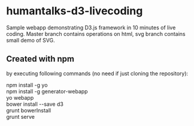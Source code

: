 humantalks-d3-livecoding
========================

Sample webapp demonstrating D3.js framework in 10 minutes of live coding. Master branch contains operations on html, svg branch contains small demo of SVG.

## Created with npm
by executing following commands (no need if just cloning the repository):

npm install -g yo  
npm install -g generator-webapp  
yo webapp  
bower install --save d3  
grunt bowerInstall  
grunt serve  

